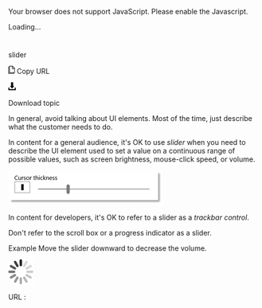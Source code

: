 Your browser does not support JavaScript. Please enable the Javascript.

Loading...

# 

slider

![Copy URL](slider_files/Copy.png)
Copy URL

![Download](slider_files/Download.png)

Download topic

In general, avoid talking about UI elements. Most of the time, just describe what the customer needs to do.

In content for a general audience, it's OK to use *slider* when
you need to describe the UI element used to set a value on a continuous
range of possible values, such as screen brightness, mouse-click speed,
or volume. 

![](slider_files/1637616098.png)

In content for developers, it's OK to refer to a slider as a *trackbar control*.

Don't refer to the scroll box or a progress indicator as a slider.

Example
Move the slider downward to decrease the volume.

![In progress](slider_files/activity-large.gif)

URL :

